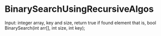 # BinarySearchUsingRecursiveAlgos
Input: integer array, key and size, return true if found element that is, bool BinarySearch(int arr[], int size, int key);

